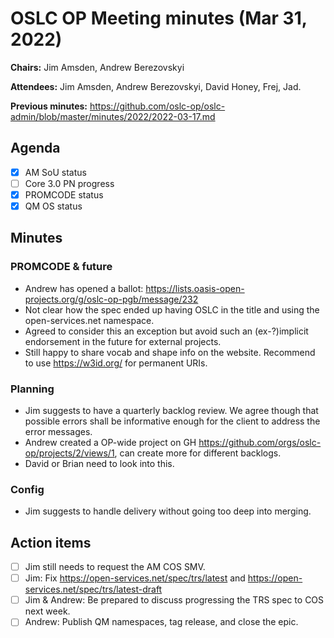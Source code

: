 # OSLC OP Meeting minutes (Mar 31, 2022)

**Chairs:** Jim Amsden, Andrew Berezovskyi

**Attendees:** Jim Amsden, Andrew Berezovskyi, David Honey, Frej, Jad.

**Previous minutes:** https://github.com/oslc-op/oslc-admin/blob/master/minutes/2022/2022-03-17.md

## Agenda

- [x] AM SoU status
- [ ] Core 3.0 PN progress
- [x] PROMCODE status
- [x] QM OS status
 
## Minutes

### PROMCODE & future

- Andrew has opened a ballot: https://lists.oasis-open-projects.org/g/oslc-op-pgb/message/232
- Not clear how the spec ended up having OSLC in the title and using the open-services.net namespace.
- Agreed to consider this an exception but avoid such an (ex-?)implicit endorsement in the future for external projects.
- Still happy to share vocab and shape info on the website. Recommend to use https://w3id.org/ for permanent URIs.


### Planning

- Jim suggests to have a quarterly backlog review. We agree though that possible  errors shall be informative enough for the client to address the error messages.
- Andrew created a OP-wide project on GH https://github.com/orgs/oslc-op/projects/2/views/1, can create more for different backlogs.
- David or Brian need to look into this.

### Config

- Jim suggests to handle delivery without going too deep into merging.


## Action items

- [ ] Jim still needs to request the AM COS SMV.
- [ ] Jim: Fix https://open-services.net/spec/trs/latest and https://open-services.net/spec/trs/latest-draft
- [ ] Jim & Andrew: Be prepared to discuss progressing the TRS spec to COS next week. 
- [ ] Andrew: Publish QM namespaces, tag release, and close the epic.
